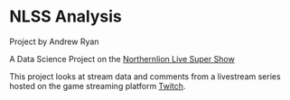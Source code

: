 # NLSS Analysis

Project by Andrew Ryan

A Data Science Project on the [Northernlion Live Super Show](http://whenisnlss.com/)

This project looks at stream data and comments from a livestream series hosted on the game streaming platform [Twitch](https://twitch.tv/).